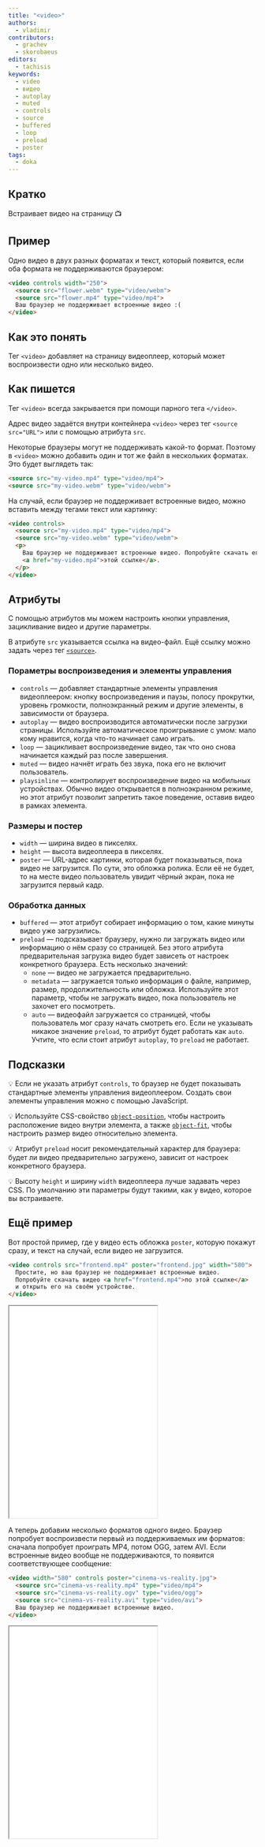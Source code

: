 ```yaml
---
title: "<video>"
authors:
  - vladimir
contributors:
  - grachev
  - skorobaeus
editors:
  - tachisis
keywords:
  - video
  - видео
  - autoplay
  - muted
  - controls
  - source
  - buffered
  - loop
  - preload
  - poster
tags:
  - doka
---
```


## Кратко

Встраивает видео на страницу 📺

## Пример

Одно видео в двух разных форматах и текст, который появится, если оба формата не поддерживаются браузером:

```html
<video controls width="250">
  <source src="flower.webm" type="video/webm">
  <source src="flower.mp4" type="video/mp4">
  Ваш браузер не поддерживает встроенные видео :(
</video>
```

## Как это понять

Тег `<video>` добавляет на страницу видеоплеер, который может воспроизвести одно или несколько видео.

## Как пишется

Тег `<video>` всегда закрывается при помощи парного тега `</video>`.

Адрес видео задаётся внутри контейнера `<video>` через тег `<source src="URL">` или с помощью атрибута `src`.

Некоторые браузеры могут не поддерживать какой-то формат. Поэтому в `<video>` можно добавить один и тот же файл в нескольких форматах. Это будет выглядеть так:

```html
<source src="my-video.mp4" type="video/mp4">
<source src="my-video.webm" type="video/webm">
```

На случай, если браузер не поддерживает встроенные видео, можно вставить между тегами текст или картинку:

```html
<video controls>
  <source src="my-video.mp4" type="video/mp4">
  <source src="my-video.webm" type="video/webm">
  <p>
    Ваш браузер не поддерживает встроенные видео. Попробуйте скачать его по
    <a href="my-video.mp4">этой ссылке</a>.
  </p>
</video>
```

## Атрибуты

С помощью атрибутов мы можем настроить кнопки управления, зацикливание видео и другие параметры.

В атрибуте `src` указывается ссылка на видео-файл. Ещё ссылку можно задать через тег [`<source>`](/html/source).

### Пораметры воспроизведения и элементы управления

- `controls` — добавляет стандартные элементы управления видеоплеером: кнопку воспроизведения и паузы, полосу прокрутки, уровень громкости, полноэкранный режим и другие элементы, в зависимости от браузера.
- `autoplay` — видео воспроизводится автоматически после загрузки страницы. Используйте автоматическое проигрывание с умом: мало кому нравится, когда что-то начинает само играть.
- `loop` — зацикливает воспроизведение видео, так что оно снова начинается каждый раз после завершения.
- `muted` — видео начнёт играть без звука, пока его не включит пользователь.
- `playsinline` — контролирует воспроизведение видео на мобильных устройствах. Обычно видео открывается в полноэкранном режиме, но этот атрибут позволит запретить такое поведение, оставив видео в рамках элемента.


### Размеры и постер

- `width` — ширина видео в пикселях.
- `height` — высота видеоплеера в пикселях.
- `poster` — URL-адрес картинки, которая будет показываться, пока видео не загрузится. По сути, это обложка ролика. Если её не будет, то на месте видео пользователь увидит чёрный экран, пока не загрузится первый кадр.

### Обработка данных

- `buffered` — этот атрибут собирает информацию о том, какие минуты видео уже загрузились.
- `preload` — подсказывает браузеру, нужно ли загружать видео или информацию о нём сразу со страницей. Без этого атрибута предварительная загрузка видео будет зависеть от настроек конкретного браузера. Есть несколько значений:
  - `none` — видео не загружается предварительно.
  - `metadata` — загружается только информация о файле, например, размер, продолжительность или обложка. Используйте этот параметр, чтобы не загружать видео, пока пользователь не захочет его посмотреть.
  - `auto` — видеофайл загружается со страницей, чтобы пользователь мог сразу начать смотреть его. Если не указывать никакое значение `preload`, то атрибут будет работать как `auto`. Учтите, что если стоит атрибут `autoplay`, то `preload` не работает.

## Подсказки

💡 Если не указать атрибут `controls`, то браузер не будет показывать стандартные элементы управления видеоплеером. Создать свои элементы управления можно с помощью JavaScript.

💡 Используйте CSS-свойство [`object-position`](/css/object-position), чтобы настроить расположение видео внутри элемента, а также [`object-fit`](/css/object-fit), чтобы настроить размер видео относительно элемента.

💡 Атрибут `preload` носит рекомендательный характер для браузера: будет ли видео предварительно загружено, зависит от настроек конкретного браузера.

💡 Высоту `height` и ширину `width` видеоплеера лучше задавать через CSS. По умолчанию эти параметры будут такими, как у видео, которое вы встраиваете.

## Ещё пример

Вот простой пример, где у видео есть обложка `poster`, которую покажут сразу, и текст на случай, если видео не загрузится.

```html
<video controls src="frontend.mp4" poster="frontend.jpg" width="580">
  Простите, но ваш браузер не поддерживает встроенные видео.
  Попробуйте скачать видео <a href="frontend.mp4">по этой ссылке</a>
  и открыть его на своём устройстве.
</video>
```

<iframe title="Видео с обложкой" src="demos/poster.html" height="430"></iframe>

А теперь добавим несколько форматов одного видео. Браузер попробует воспроизвести первый из поддерживаемых им форматов: сначала попробует проиграть MP4, потом OGG, затем AVI. Если встроенные видео вообще не поддерживаются, то появится соответствующее сообщение:

```html
<video width="580" controls poster="cinema-vs-reality.jpg">
  <source src="cinema-vs-reality.mp4" type="video/mp4">
  <source src="cinema-vs-reality.ogv" type="video/ogg">
  <source src="cinema-vs-reality.avi" type="video/avi">
  Ваш браузер не поддерживает встроенные видео.
</video>
```

<iframe title="Видео разных форматов" src="demos/formats.html" height="430"></iframe>
